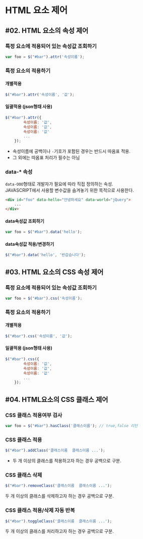 # HTML 요소 제어

## #02. HTML 요소의 속성 제어

### 특정 요소에 적용되어 있는 속성값 조회하기

```javascript
var foo = $("#bar").attr('속성이름');
```

### 특정 요소의 적용하기

#### 개별적용

```javascript
$("#bar").attr('속성이름', '값');
```

#### 일괄적용 (json형태 사용)

```javascript
$("#bar").attr({
        속성이름: '값',
        속성이름: '값',
        속성이름: '값'
        ...
    });
```

- 속성이름에 공백이나 `-`기호가 포함된 경우는 반드시 따옴표 적용.
- 그 외에는 따옴표 처리가 필수는 아님


### data-* 속성

`data-OOO`형태로 개발자가 필요에 따라 직접 정의하는 속성.<br/>
JAVASCRIPT에서 사용할 변수값을 숨겨놓기 위한 목적으로 사용한다.
```html
<div id="foo" data-hello="안녕하세요" data-world="jQuery">
    ...
</div>
```

#### data속성값 조회하기

```javascript
var foo = $("#bar").data('hello');
```

#### data속성값 적용/변경하기

```javascript
$("#bar").data('hello', '반갑습니다');
```

## #03. HTML 요소의 CSS 속성 제어

### 특정 요소에 적용되어 있는 속성값 조회하기
```javascript
var foo = $("#bar").css('속성이름');
```

### 특정 요소의 적용하기

#### 개별적용

```javascript
$("#bar").css('속성이름', '값');
```

#### 일괄적용 (json형태 사용)

```javascript
$("#bar").css({
        속성이름: '값',
        속성이름: '값',
        속성이름: '값'
        ...
    });
```


## #04. HTML요소의 CSS 클래스 제어

### CSS 클래스 적용여부 검사

```javascript
var foo = $("#bar").hasClass('클래스이름'); // true,false 리턴
```

### CSS 클래스 적용

```javascript
$("#bar").addClass('클래스이름  클래스이름 ...');
```

- 두 개 이상의 클래스를 적용하고자 하는 경우 공백으로 구분.

### CSS 클래스 삭제

```javascript
$("#bar").removeClass('클래스이름  클래스이름 ...');
```

두 개 이상의 클래스를 삭제하고자 하는 경우 공백으로 구분.

### CSS 클래스 적용/삭제 자동 반복

```javascript
$("#bar").toggleClass('클래스이름  클래스이름 ...');
```

두 개 이상의 클래스를 처리하고자 하는 경우 공백으로 구분.
